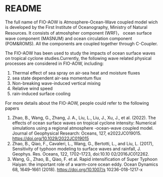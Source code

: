 # README
The full name of FIO-AOW is Atmosphere-Ocean-Wave coupled model wich is developed by the First Institute of Oceanography, Ministry of Natural Resources. It consists of atmoshpher component (WRF)，
ocean surface wave component (MASNUM) and ocean circulation component (POM&ROMS). All the components are coupled together through C-Coupler. 

The FIO-AOW has been used to study the impacts of ocean surface waves on tropical cyclone studies.Currently, the following wave related physical processes are considered in FIO-AOW, including:
1. Thermal effect of sea spray on air-sea heat and moisture fluxes
2. sea state dependent air-sea momentum flux
3. Non-breaking wave-induced vertical mixing
4. Relative wind speed
5. rain-induced surface cooling

For more details about the FIO-AOW, people could refer to the following papers
1. Zhao, B., Wang, G., Zhang, J. A., Liu, L., Liu, J., Xu, J., et al. (2022). The effects of ocean surface waves on tropical cyclone intensity: Numerical simulations using a regional atmosphere
   -ocean-wave coupled model. Journal of Geophysical Research: Oceans, 127, e2022JC019015. https://doi.org/10.1029/2022JC019015
2. Zhao, B., Qiao, F., Cavaleri, L., Wang, G., Bertotti, L., and Liu, L. (2017), Sensitivity of typhoon modeling to surface waves and rainfall, J. Geophys. Res. Oceans, 122, 1702–1723, doi:10.10
   02/2016JC012262.
3. Wang, G., Zhao, B., Qiao, F. et al. Rapid intensification of Super Typhoon Haiyan: the important role of a warm-core ocean eddy. Ocean Dynamics 68, 1649–1661 (2018). https://doi.org/10.1007/s
   10236-018-1217-x

